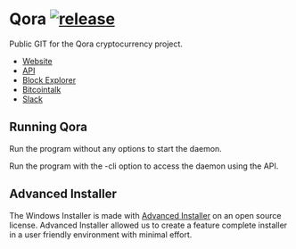 # Qora [![release](https://img.shields.io/github/release/Qoracoin/Qora.svg)](https://github.com/Qoracoin/Qora/releases)
Public GIT for the Qora cryptocurrency project.

* [Website](http://qora.org)
* [API](http://api.qora.org)
* [Block Explorer](http://node.qora.tech:9090/index/blockexplorer.html)
* [Bitcointalk](https://bitcointalk.org/index.php?topic=1358722)
* [Slack](http://slack.qora.co.in)

## Running Qora
Run the program without any options to start the daemon.

Run the program with the -cli option to access the daemon using the API.

## Advanced Installer

The Windows Installer is made with [Advanced Installer](http://advancedinstaller.com) on an open source license. Advanced Installer allowed us to create a feature complete installer in a user friendly environment with minimal effort.

